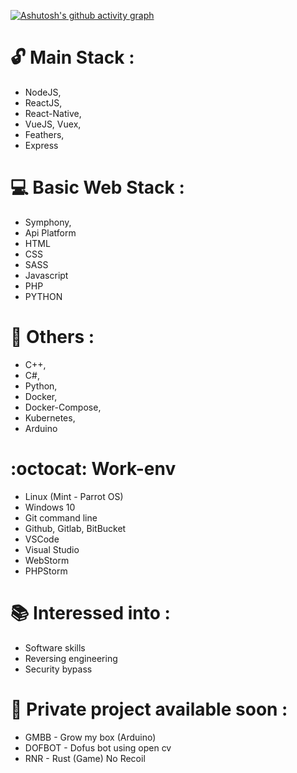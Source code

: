 [![Ashutosh's github activity graph](https://activity-graph.herokuapp.com/graph?username=omgprod)](https://github.com/ashutosh00710/github-readme-activity-graph)


# :unlock: Main Stack :

- NodeJS,
- ReactJS,
- React-Native,
- VueJS, Vuex,
- Feathers,
- Express

# :computer: Basic Web Stack : 

- Symphony,
- Api Platform 
- HTML
- CSS
- SASS
- Javascript
- PHP
- PYTHON

# :school_satchel: Others : 

- C++,
- C#,
- Python,
- Docker,
- Docker-Compose,
- Kubernetes,
- Arduino

# :octocat: Work-env

- Linux (Mint - Parrot OS)
- Windows 10
- Git command line 
- Github, Gitlab, BitBucket
- VSCode
- Visual Studio
- WebStorm
- PHPStorm

# :books: Interessed into : 

- Software skills
- Reversing engineering
- Security bypass

# :calendar: Private project available soon : 

- GMBB - Grow my box (Arduino)
- DOFBOT - Dofus bot using open cv
- RNR - Rust (Game) No Recoil 
